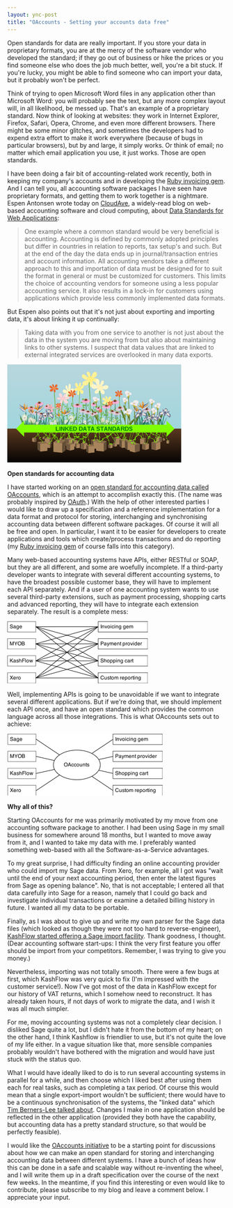 ```yaml
---
layout: ync-post
title: "OAccounts - Setting your accounts data free"
---
```


Open standards for data are really important. If you store your data in proprietary formats, you are
at the mercy of the software vendor who developed the standard; if they go out of business or hike
the prices or you find someone else who does the job much better, well, you're a bit stuck. If
you're lucky, you might be able to find someone who can import your data, but it probably won't be
perfect.

Think of trying to open Microsoft Word files in any application other than Microsoft Word:
you will probably see the text, but any more complex layout will, in all likelihood, be messed up.
That's an example of a proprietary standard. Now think of looking at websites: they work in Internet
Explorer, Firefox, Safari, Opera, Chrome, and even more different browsers. There might be some
minor glitches, and sometimes the developers had to expend extra effort to make it work everywhere
(because of bugs in particular browsers), but by and large, it simply works. Or think of email; no
matter which email application you use, it just works. Those are open standards.

I have been doing a fair bit of accounting-related work recently, both in keeping my company's
accounts and in developing the
[Ruby invoicing gem](/2009/02/12/ruby-invoicing-gem-released/). And I can tell you, all accounting
software packages I have seen have proprietary formats, and getting them to work together is a
nightmare. Espen Antonsen wrote today on
[CloudAve](http://www.cloudave.com/), a widely-read blog on web-based accounting software and cloud
computing, about
[Data Standards for Web Applications](http://www.cloudave.com/link/data-standards-for-web-applications):

> One example where a common standard would be very beneficial is accounting. Accounting is defined by
> commonly adopted principles but differ in countries in relation to reports, tax setup's and such.
> But at the end of the day the data ends up in journal/transaction entries and account information.
> All accounting vendors take a different approach to this and importation of data must be designed
> for to suit the format in general or must be customized for customers. This limits the choice of
> accounting vendors for someone using a less popular accounting service. It also results in a lock-in
> for customers using applications which provide less commonly implemented data formats.

But Espen also points out that it's not just about exporting and importing
data, it's about linking it up continually:

> Taking data with you from one service to another is not just about the
> data in the system you are moving from but also about maintaining links to other systems. I suspect
> that data values that are linked to external integrated services are overlooked in many data exports.

<a href="http://www.w3.org/2009/Talks/0204-ted-tbl/#(7)">
    <img src="/static/2009/03/linkeddata.png" alt="Linked Data Standards (Image from Ted Berners-Lee's TED talk)"
        title="Linked Data Standards" width="400" height="225" class="size-full wp-image-240" />
</a>


**Open standards for accounting data**

I have started working on an
[open standard for accounting data called OAccounts](http://ept.github.com/oaccounts/), which is an
attempt to accomplish exactly this. (The name was probably inspired by
[OAuth](http://oauth.net/).) With the help of other interested parties I would like to draw up a
specification and a reference implementation for a data format and protocol for storing,
interchanging and synchronising accounting data between different software packages. Of course it
will all be free and open. In particular, I want it to be easier for developers to create
applications and tools which create/process transactions and do reporting (my
[Ruby invoicing gem](/2009/02/12/ruby-invoicing-gem-released/) of course falls into this category).

Many web-based accounting systems have APIs, either RESTful or SOAP, but they are all
different, and some are woefully incomplete. If a third-party developer wants to integrate with
several different accounting systems, to have the broadest possible customer base, they will have to
implement each API separately. And if a user of one accounting system wants to use several
third-party extensions, such as payment processing, shopping carts and advanced reporting, they will
have to integrate each extension separately. The result is a complete mess:

<img src="/static/2009/03/integration-without-oaccounts.png"
    alt="Integration of accounting systems without OAccounts"
    width="323" height="142" class="aligncenter size-full wp-image-247" />

Well, implementing APIs is going to be
unavoidable if we want to integrate several different applications. But if we're doing that, we
should implement each API once, and have an open standard which provides the common language across
all those integrations. This is what OAccounts sets out to
achieve:

<img src="/static/2009/03/integration-with-oaccounts.png"
    alt="Integration of accounting systems with OAccounts"
    width="357" height="142" class="aligncenter size-full wp-image-246" />


**Why all of this?**

Starting OAccounts
for me was primarily motivated by my move from one accounting software package to another. I had
been using Sage in my small business for somewhere around 18 months, but I wanted to move away from
it, and I wanted to take my data with me. I preferably wanted something web-based with all the
Software-as-a-Service advantages.

To my great surprise, I had difficulty finding an online
accounting provider who could import my Sage data. From Xero, for example, all I got was "wait until
the end of your next accounting period, then enter the latest figures from Sage as opening balance".
No, that is not acceptable; I entered all that data carefully into Sage for a reason, namely that I
could go back and investigate individual transactions or examine a detailed billing history in
future. I wanted all my data to be portable.

Finally, as I was about to give up and write my own
parser for the Sage data files (which looked as though they were not too hard to reverse-engineer),
[KashFlow started offering a Sage import facility](http://www.kashflow.co.uk/Sage-To-KashFlow-Migration.asp).
Thank goodness, I thought.
(Dear accounting software start-ups: I think the very first feature you offer should be import from
your competitors. Remember, I was trying to give you money.)

Nevertheless, importing was not
totally smooth. There were a few bugs at first, which KashFlow was very quick to fix (I'm impressed
with the customer service!). Now I've got most of the data in KashFlow except for our history of VAT
returns, which I somehow need to reconstruct. It has already taken hours, if not days of work to
migrate the data, and I wish it was all much simpler.

For me, moving accounting systems was not a
completely clear decision. I disliked Sage quite a lot, but I didn't hate it from the bottom of my
heart; on the other hand, I think Kashflow is friendlier to use, but it's not quite the love of my
life either. In a vague situation like that, more sensible companies probably wouldn't have bothered
with the migration and would have just stuck with the status quo.

What I would have ideally liked
to do is to run several accounting systems in parallel for a while, and then choose which I liked
best after using them each for real tasks, such as completing a tax period. Of course this would
mean that a single export-import wouldn't be sufficient; there would have to be a continuous
synchronisation of the systems, the "linked data" which
[Tim Berners-Lee talked about](http://www.flickr.com/photos/photonquantique/3272712288/). Changes I
make in one application should be reflected in the other application (provided they both have the
capability, but accounting data has a pretty standard structure, so that would be perfectly
feasible).

I would like the
[OAccounts initiative](http://ept.github.com/oaccounts/) to be a starting point for discussions
about how we can make an open standard for storing and interchanging accounting data between
different systems. I have a bunch of ideas how this can be done in a safe and scalable way without
re-inventing the wheel, and I will write them up in a draft specification over the course of the
next few weeks. In the meantime, if you find this interesting or even would like to contribute,
please subscribe to my blog and leave a comment below. I appreciate your input.
